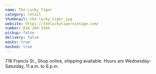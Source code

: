 ```yaml
---
name: The Lucky Tiger
category: retail
thumbnail: the-lucky-tiger.jpg
website: https://theluckytigervintage.com/
number: 816-284-3104
pickup: false
delivery: false
masks: true
masked: true
---
```

718 Francis St., Shop online, shipping available. Hours are Wednesday-Saturday, 11 a.m. to 6 p.m.